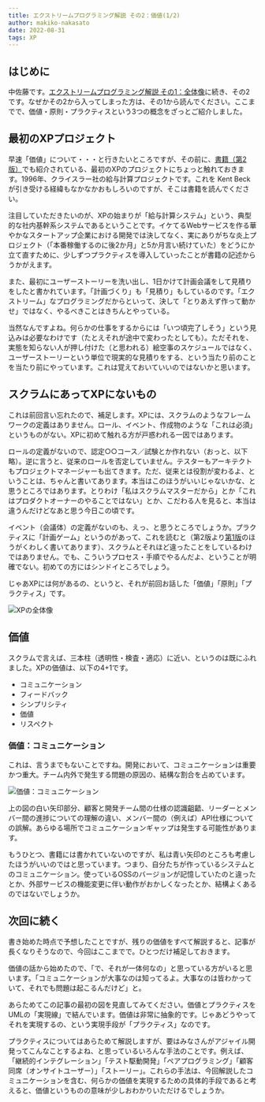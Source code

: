 ```yaml
---
title: エクストリームプログラミング解説 その2：価値(1/2)
author: makiko-nakasato
date: 2022-08-31
tags: XP
---
```


## はじめに

中佐藤です。[エクストリームプログラミング解説 その1：全体像](https://developer.mamezou-tech.com/agile/agile-xp_01/)に続き、その2です。なぜかその2から入ってしまった方は、その1から読んでください。ここまでで、価値・原則・プラクティスという3つの概念をざっとご紹介しました。

## 最初のXPプロジェクト

早速「価値」について・・・と行きたいところですが、その前に、[書籍（第2版）](https://www.amazon.co.jp/dp/B012UWOLOQ/)でも紹介されている、最初のXPのプロジェクトにちょっと触れておきます。1996年、クライスラー社の給与計算プロジェクトです。これを Kent Beck が引き受ける経緯もなかなかおもしろいのですが、そこは書籍を読んでください。

注目していただきたいのが、XPの始まりが「給与計算システム」という、典型的な社内基幹系システムであるということです。イケてるWebサービスを作る華やかなスタートアップ企業における開発では決してなく、実にありがちな炎上プロジェクト（「本番稼働するのに後2か月」と5か月言い続けていた）をどうにか立て直すために、少しずつプラクティスを導入していったことが書籍の記述からうかがえます。

また、最初にユーザーストーリーを洗い出し、1日かけて計画会議をして見積りをしたと書かれています。「計画づくり」も「見積り」もしているのです。「エクストリーム」なプログラミングだからといって、決して「とりあえず作って動かせ」ではなく、やるべきことはきちんとやっている。

当然なんですよね。何らかの仕事をするからには「いつ頃完了しそう」という見込みは必要なわけです（たとえそれが途中で変わったとしても）。ただそれを、実態を知らない人が押し付けた（と思われる）絵空事のスケジュールではなく、ユーザーストーリーという単位で現実的な見積りをする、という当たり前のことを当たり前にやっています。これは覚えておいていいのではないかと思います。

## スクラムにあってXPにないもの

これは前回言い忘れたので、補足します。XPには、スクラムのようなフレームワークの定義はありません。ロール、イベント、作成物のような「これは必須」というものがない。XPに初めて触れる方が戸惑われる一因ではあります。

ロールの定義がないので、認定○○コース／試験とか作れない（おっと、以下略）。逆に言うと、従来のロールを否定していません。テスターもアーキテクトもプロジェクトマネージャーも出てきます。ただ、従来とは役割が変わるよ、ということは、ちゃんと書いてあります。本当はこのほうがいいじゃないかな、と思うところではあります。とりわけ「私はスクラムマスターだから」とか「これはプロダクトオーナーのやることではない」とか、こだわる人を見ると、本当は違うんだけどなあと思う今日この頃です。

イベント（会議体）の定義がないのも、えっ、と思うところでしょうか。プラクティスに「計画ゲーム」というのがあって、これを読むと（第2版より[第1版](https://www.amazon.co.jp/dp/489471275X/)のほうがくわしく書いてあります）、スクラムとそれほど違ったことをしているわけではありません。でも、こういうプロセス・手順でやるんだよ、ということが明確でない。初めての方にはシンドイところでしょう。

じゃあXPには何があるの、というと、それが前回お話した「価値」「原則」「プラクティス」です。

![XPの全体像](/img/agile/agile-xp_01-1.jpg)

## 価値

スクラムで言えば、三本柱（透明性・検査・適応）に近い、というのは既にふれました。XPの価値は、以下の4+1です。

- コミュニケーション
- フィードバック
- シンプリシティ
- 価値
- リスペクト

### 価値：コミュニケーション

これは、言うまでもないことですね。開発において、コミュニケーションは重要かつ重大。チーム内外で発生する問題の原因の、結構な割合を占めています。

![価値：コミュニケーション](/img/agile/agile-xp_02-1.jpg)

上の図の白い矢印部分、顧客と開発チーム間の仕様の認識齟齬、リーダーとメンバー間の進捗についての理解の違い、メンバー間の（例えば）API仕様についての誤解。あらゆる場所でコミュニケーションギャップは発生する可能性があります。

もうひとつ、書籍には書かれていないのですが、私は青い矢印のところも考慮したほうがいいのではと思っています。つまり、自分たちが作っているシステムとのコミュニケーション。使っているOSSのバージョンが記憶していたのと違ったとか、外部サービスの機能変更に伴い動作がおかしくなったとか、結構よくあるのではないでしょうか。

## 次回に続く

書き始めた時点で予想したことですが、残りの価値をすべて解説すると、記事が長くなりそうなので、今回はここまでで。ひとつだけ補足しておきます。

価値の話から始めたので、「で、それが一体何なの」と思っている方がいると思います。「コミュニケーションが大事なのは知ってるよ。大事なのは皆わかっていて、それでも問題は起こるんだけど」と。

あらためてこの記事の最初の図を見直してみてください。価値とプラクティスをUMLの「実現線」で結んでいます。価値は非常に抽象的です。じゃあどうやってそれを実現するの、という実現手段が「プラクティス」なのです。

プラクティスについてはあらためて解説しますが、要はみなさんがアジャイル開発ってこんなことするよね、と思っているいろんな手法のことです。例えば、「継続的インテグレーション」「テスト駆動開発」「ペアプログラミング」「顧客同席（オンサイトユーザー）」「ストーリー」。これらの手法は、今回解説したコミュニケーションを含む、何らかの価値を実現するための具体的手段であると考えると、価値というものの意味が少しおわかりいただけるでしょうか。
